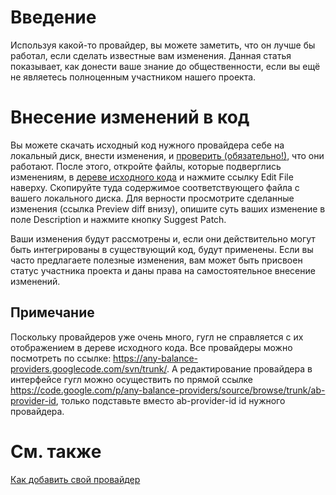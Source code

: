 # Введение #

Используя какой-то провайдер, вы можете заметить, что он лучше бы работал, если сделать известные вам изменения. Данная статья показывает, как донести ваше знание до общественности, если вы ещё не являетесь полноценным участником нашего проекта.

# Внесение изменений в код #

Вы можете скачать исходный код нужного провайдера себе на локальный диск, внести изменения, и [проверить (обязательно!)](Debugging.md), что они работают. После этого, откройте файлы, которые подверглись изменениям, в [дереве исходного кода](http://code.google.com/p/any-balance-providers/source/browse/trunk) и нажмите ссылку Edit File наверху. Скопируйте туда содержимое соответствующего файла с вашего локального диска. Для верности просмотрите сделанные изменения (ссылка Preview diff внизу), опишите суть ваших изменение в поле Description и нажмите кнопку Suggest Patch.

Ваши изменения будут рассмотрены и, если они действительно могут быть интегрированы в существующий код, будут применены. Если вы часто предлагаете полезные изменения, вам может быть присвоен статус участника проекта и даны права на самостоятельное внесение изменений.

## Примечание ##

Поскольку провайдеров уже очень много, гугл не справляется с их отображением в дереве исходного кода. Все провайдеры можно посмотреть по ссылке: https://any-balance-providers.googlecode.com/svn/trunk/. А редактирование провайдера в интерфейсе гугл можно осуществить по прямой ссылке https://code.google.com/p/any-balance-providers/source/browse/trunk/ab-provider-id, только подставьте вместо ab-provider-id id нужного провайдера.

# См. также #

[Как добавить свой провайдер](HowToAddProvider.md)